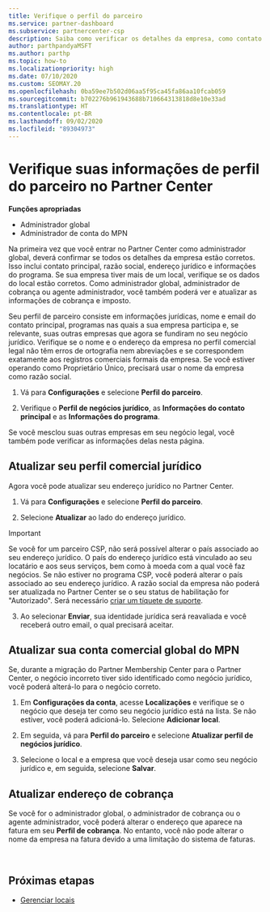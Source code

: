 ```yaml
---
title: Verifique o perfil do parceiro
ms.service: partner-dashboard
ms.subservice: partnercenter-csp
description: Saiba como verificar os detalhes da empresa, como contato principal, endereço e informações do programa. Você também pode atualizar seus endereços jurídico e para cobrança.
author: parthpandyaMSFT
ms.author: parthp
ms.topic: how-to
ms.localizationpriority: high
ms.date: 07/10/2020
ms.custom: SEOMAY.20
ms.openlocfilehash: 0ba59ee7b502d06aa5f95ca45fa86aa10fcab059
ms.sourcegitcommit: b702276b961943688b710664313818d8e10e33ad
ms.translationtype: HT
ms.contentlocale: pt-BR
ms.lasthandoff: 09/02/2020
ms.locfileid: "89304973"
---
```

# <a name="verify-your-partner-profile-information-in-partner-center"></a>Verifique suas informações de perfil do parceiro no Partner Center

**Funções apropriadas**

- Administrador global
- Administrador de conta do MPN

Na primeira vez que você entrar no Partner Center como administrador global, deverá confirmar se todos os detalhes da empresa estão corretos. Isso inclui contato principal, razão social, endereço jurídico e informações do programa. Se sua empresa tiver mais de um local, verifique se os dados do local estão corretos. Como administrador global, administrador de cobrança ou agente administrador, você também poderá ver e atualizar as informações de cobrança e imposto.

Seu perfil de parceiro consiste em informações jurídicas, nome e email do contato principal, programas nas quais a sua empresa participa e, se relevante, suas outras empresas que agora se fundiram no seu negócio jurídico. Verifique se o nome e o endereço da empresa no perfil comercial legal não têm erros de ortografia nem abreviações e se correspondem exatamente aos registros comerciais formais da empresa. Se você estiver operando como Proprietário Único, precisará usar o nome da empresa como razão social.

1. Vá para **Configurações** e selecione **Perfil do parceiro**.

2. Verifique o **Perfil de negócios jurídico**, as **Informações do contato principal** e as **Informações do programa**.

Se você mesclou suas outras empresas em seu negócio legal, você também pode verificar as informações delas nesta página.

## <a name="update-your-legal-business-profile"></a>Atualizar seu perfil comercial jurídico

Agora você pode atualizar seu endereço jurídico no Partner Center.

1. Vá para **Configurações** e selecione **Perfil do parceiro**. 

2. Selecione **Atualizar** ao lado do endereço jurídico. 

>[!Important]
>Se você for um parceiro CSP, não será possível alterar o país associado ao seu endereço jurídico. O país do endereço jurídico está vinculado ao seu locatário e aos seus serviços, bem como à moeda com a qual você faz negócios. Se não estiver no programa CSP, você poderá alterar o país associado ao seu endereço jurídico. A razão social da empresa não poderá ser atualizada no Partner Center se o seu status de habilitação for "Autorizado". Será necessário [criar um tíquete de suporte](https://partner.microsoft.com/dashboard/support/csp/servicerequests/create?stage=2&topicid=eb74583c-61b3-2124-bffc-00920e0ae772).

3. Ao selecionar **Enviar**, sua identidade jurídica será reavaliada e você receberá outro email, o qual precisará aceitar.

## <a name="update-your-mpn-global-business-account"></a>Atualizar sua conta comercial global do MPN

Se, durante a migração do Partner Membership Center para o Partner Center, o negócio incorreto tiver sido identificado como negócio jurídico, você poderá alterá-lo para o negócio correto.

1. Em **Configurações da conta**, acesse **Localizações** e verifique se o negócio que deseja ter como seu negócio jurídico está na lista. Se não estiver, você poderá adicioná-lo. Selecione **Adicionar local**.

2. Em seguida, vá para **Perfil do parceiro** e selecione **Atualizar perfil de negócios jurídico**.

3. Selecione o local e a empresa que você deseja usar como seu negócio jurídico e, em seguida, selecione **Salvar**.

## <a name="update-your-billing-address"></a>Atualizar endereço de cobrança

Se você for o administrador global, o administrador de cobrança ou o agente administrador, você poderá alterar o endereço que aparece na fatura em seu **Perfil de cobrança**. No entanto, você não pode alterar o nome da empresa na fatura devido a uma limitação do sistema de faturas.

 
## <a name="next-steps"></a>Próximas etapas

- [Gerenciar locais](manage-locations.md)

